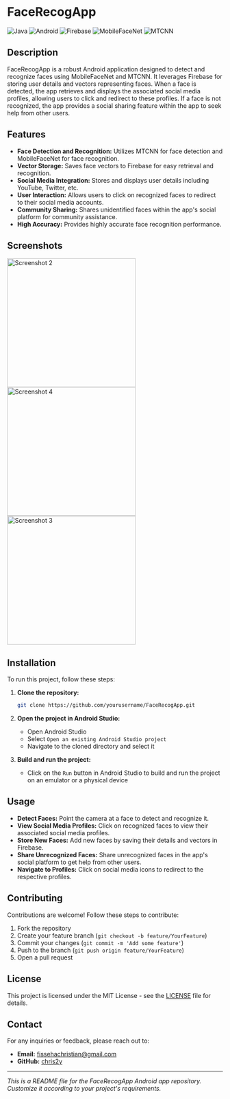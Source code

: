 # FaceRecogApp

![Java](https://img.shields.io/badge/Java-ED8B00?style=for-the-badge&logo=java&logoColor=white)
![Android](https://img.shields.io/badge/Android-3DDC84?style=for-the-badge&logo=android&logoColor=white)
![Firebase](https://img.shields.io/badge/Firebase-FFCA28?style=for-the-badge&logo=firebase&logoColor=white)
![MobileFaceNet](https://img.shields.io/badge/MobileFaceNet-FF5722?style=for-the-badge&logo=none&logoColor=white)
![MTCNN](https://img.shields.io/badge/MTCNN-607D8B?style=for-the-badge&logo=none&logoColor=white)

## Description

FaceRecogApp is a robust Android application designed to detect and recognize faces using MobileFaceNet and MTCNN. It leverages Firebase for storing user details and vectors representing faces. When a face is detected, the app retrieves and displays the associated social media profiles, allowing users to click and redirect to these profiles. If a face is not recognized, the app provides a social sharing feature within the app to seek help from other users.

## Features

- **Face Detection and Recognition:** Utilizes MTCNN for face detection and MobileFaceNet for face recognition.
- **Vector Storage:** Saves face vectors to Firebase for easy retrieval and recognition.
- **Social Media Integration:** Stores and displays user details including YouTube, Twitter, etc.
- **User Interaction:** Allows users to click on recognized faces to redirect to their social media accounts.
- **Community Sharing:** Shares unidentified faces within the app's social platform for community assistance.
- **High Accuracy:** Provides highly accurate face recognition performance.

## Screenshots
<img src="https://github.com/chris2y/Face-Recognition-and-Detection-Android-App-Mobile-Face-Net-and-MTCNN/assets/105220772/31460247-b0ff-4729-9802-536b60d5c707" alt="Screenshot 2" width="300"/>
<img src="https://github.com/chris2y/Face-Recognition-and-Detection-Android-App-Mobile-Face-Net-and-MTCNN/assets/105220772/6ea5d9d4-50a6-4e83-acc8-9c38d55b8941" alt="Screenshot 4" width="300"/>
<img src="https://github.com/chris2y/Face-Recognition-and-Detection-Android-App-Mobile-Face-Net-and-MTCNN/assets/105220772/dadd78c1-45b8-44b2-acca-d98ef2cdfeec" alt="Screenshot 3" width="300"/>


## Installation

To run this project, follow these steps:

1. **Clone the repository:**

    ```sh
    git clone https://github.com/yourusername/FaceRecogApp.git
    ```

2. **Open the project in Android Studio:**

    - Open Android Studio
    - Select `Open an existing Android Studio project`
    - Navigate to the cloned directory and select it

3. **Build and run the project:**

    - Click on the `Run` button in Android Studio to build and run the project on an emulator or a physical device

## Usage

- **Detect Faces:** Point the camera at a face to detect and recognize it.
- **View Social Media Profiles:** Click on recognized faces to view their associated social media profiles.
- **Store New Faces:** Add new faces by saving their details and vectors in Firebase.
- **Share Unrecognized Faces:** Share unrecognized faces in the app's social platform to get help from other users.
- **Navigate to Profiles:** Click on social media icons to redirect to the respective profiles.

## Contributing

Contributions are welcome! Follow these steps to contribute:

1. Fork the repository
2. Create your feature branch (`git checkout -b feature/YourFeature`)
3. Commit your changes (`git commit -m 'Add some feature'`)
4. Push to the branch (`git push origin feature/YourFeature`)
5. Open a pull request

## License

This project is licensed under the MIT License - see the [LICENSE](LICENSE) file for details.

## Contact

For any inquiries or feedback, please reach out to:

- **Email:** fissehachristian@gmail.com
- **GitHub:** [chris2y](https://github.com/chris2y)

---

*This is a README file for the FaceRecogApp Android app repository. Customize it according to your project's requirements.*
